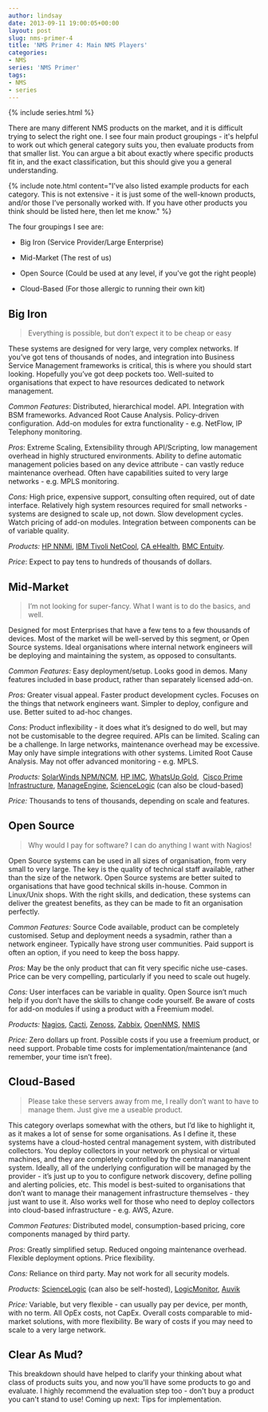 ```yaml
---
author: lindsay
date: 2013-09-11 19:00:05+00:00
layout: post
slug: nms-primer-4
title: 'NMS Primer 4: Main NMS Players'
categories:
- NMS
series: 'NMS Primer'
tags:
- NMS
- series
---
```


{% include series.html %}

There are many different NMS products on the market, and it is difficult trying to select the right one. I see four main product groupings - it's helpful to work out which general category suits you, then evaluate products from that smaller list. You can argue a bit about exactly where specific products fit in, and the exact classification, but this should give you a general understanding.

{% include note.html content="I’ve also listed example products for each category. This is not extensive - it is just some of the well-known products, and/or those I’ve personally worked with. If you have other products you think should be listed here, then let me know." %}


The four groupings I see are:



  * Big Iron (Service Provider/Large Enterprise)

  * Mid-Market (The rest of us)

  * Open Source (Could be used at any level, if you've got the right people)

  * Cloud-Based (For those allergic to running their own kit)


## Big Iron


> Everything is possible, but don’t expect it to be cheap or easy


These systems are designed for very large, very complex networks. If you’ve got tens of thousands of nodes, and integration into Business Service Management frameworks is critical, this is where you should start looking. Hopefully you’ve got deep pockets too. Well-suited to organisations that expect to have resources dedicated to network management.

_Common Features_: Distributed, hierarchical model. API. Integration with BSM frameworks. Advanced Root Cause Analysis. Policy-driven configuration. Add-on modules for extra functionality - e.g. NetFlow, IP Telephony monitoring.

_Pros_: Extreme Scaling, Extensibility through API/Scripting, low management overhead in highly structured environments. Ability to define automatic management policies based on any device attribute - can vastly reduce maintenance overhead. Often have capabilities suited to very large networks - e.g. MPLS monitoring.

_Cons:_ High price, expensive support, consulting often required, out of date interface. Relatively high system resources required for small networks - systems are designed to scale up, not down. Slow development cycles. Watch pricing of add-on modules. Integration between components can be of variable quality.

_Products:_ [HP NNMi](https://saas.hpe.com/en-us/software/network-node-manager-i-network-management-software), [IBM Tivoli NetCool](http://www-03.ibm.com/software/products/us/en/ibmtivolinetcoolomnibus/), [CA eHealth](http://www.ca.com/us/products/detail/CA-Performance-Management.aspx), [BMC Entuity](http://www.bmc.com/products/product-listing/entuity-network-monitoring.html).

_Price_: Expect to pay tens to hundreds of thousands of dollars.



## Mid-Market


> I’m not looking for super-fancy. What I want is to do the basics, and well.



Designed for most Enterprises that have a few tens to a few thousands of devices. Most of the market will be well-served by this segment, or Open Source systems. Ideal organisations where internal network engineers will be deploying and maintaining the system, as opposed to consultants.

_Common Features:_ Easy deployment/setup. Looks good in demos. Many features included in base product, rather than separately licensed add-on.

_Pros:_ Greater visual appeal. Faster product development cycles. Focuses on the things that network engineers want. Simpler to deploy, configure and use. Better suited to ad-hoc changes.

_Cons:_ Product inflexibility - it does what it’s designed to do well, but may not be customisable to the degree required. APIs can be limited. Scaling can be a challenge. In large networks, maintenance overhead may be excessive. May only have simple integrations with other systems. Limited Root Cause Analysis. May not offer advanced monitoring - e.g. MPLS.

_Products:_ [SolarWinds NPM/NCM](http://www.solarwinds.com), [HP IMC](http://www.bmc.com/products/product-listing/entuity-network-monitoring.html), [WhatsUp Gold](http://www.whatsupgold.com/index.aspx),  [Cisco Prime Infrastructure](http://www.cisco.com/en/US/products/ps12239/index.html), [ManageEngine](http://www.manageengine.com), [ScienceLogic](http://www.sciencelogic.com/) (can also be cloud-based)

_Price:_ Thousands to tens of thousands, depending on scale and features.



## Open Source


> Why would I pay for software? I can do anything I want with Nagios!



Open Source systems can be used in all sizes of organisation, from very small to very large. The key is the quality of technical staff available, rather than the size of the network. Open Source systems are better suited to organisations that have good technical skills in-house. Common in Linux/Unix shops. With the right skills, and dedication, these systems can deliver the greatest benefits, as they can be made to fit an organisation perfectly.

_Common Features:_ Source Code available, product can be completely customised. Setup and deployment needs a sysadmin, rather than a network engineer. Typically have strong user communities. Paid support is often an option, if you need to keep the boss happy.

_Pros:_ May be the only product that can fit very specific niche use-cases. Price can be very compelling, particularly if you need to scale out hugely.

_Cons:_ User interfaces can be variable in quality. Open Source isn’t much help if you don’t have the skills to change code yourself. Be aware of costs for add-on modules if using a product with a Freemium model.

_Products:_ [Nagios](http://www.nagios.org), [Cacti](http://www.cacti.net), [Zenoss](http://www.zenoss.com), [Zabbix](http://www.zabbix.com), [OpenNMS](http://www.opennms.org), [NMIS](https://opmantek.com)

_Price:_ Zero dollars up front. Possible costs if you use a freemium product, or need support. Probable time costs for implementation/maintenance (and remember, your time isn’t free).



## Cloud-Based


> Please take these servers away from me, I really don’t want to have to manage them. Just give me a useable product.


This category overlaps somewhat with the others, but I’d like to highlight it, as it makes a lot of sense for some organisations. As I define it, these systems have a cloud-hosted central management system, with distributed collectors. You deploy collectors in your network on physical or virtual machines, and they are completely controlled by the central management system. Ideally, all of the underlying configuration will be managed by the provider - it’s just up to you to configure network discovery, define polling and alerting policies, etc. This model is best-suited to organisations that don’t want to manage their management infrastructure themselves - they just want to use it. Also works well for those who need to deploy collectors into cloud-based infrastructure - e.g. AWS, Azure.

_Common Features:_ Distributed model, consumption-based pricing, core components managed by third party.

_Pros:_ Greatly simplified setup. Reduced ongoing maintenance overhead. Flexible deployment options. Price flexibility.

_Cons:_ Reliance on third party. May not work for all security models.

_Products:_ [ScienceLogic](http://www.sciencelogic.com) (can also be self-hosted), [LogicMonitor](http://www.logicmonitor.com), [Auvik](http://auvik.com)

_Price:_ Variable, but very flexible - can usually pay per device, per month, with no term. All OpEx costs, not CapEx. Overall costs comparable to mid-market solutions, with more flexibility. Be wary of costs if you may need to scale to a very large network.



## Clear As Mud?



This breakdown should have helped to clarify your thinking about what class of products suits you, and now you'll have some products to go and evaluate. I highly recommend the evaluation step too - don't buy a product you can't stand to use! Coming up next: Tips for implementation.
